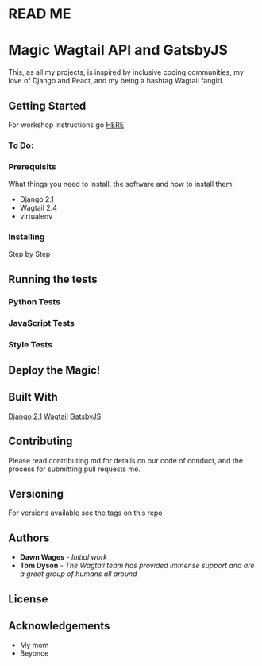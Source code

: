 # READ ME 

# Magic Wagtail API and GatsbyJS
This, as all my projects, is inspired by inclusive coding communities, my love of Django and React, and my being a hashtag Wagtail fangirl.

## Getting Started
For workshop instructions go [HERE](https://gist.github.com/dawnwages/3bea073e9988599c799a7088ff72ff18)

### To Do:

### Prerequisits
What things you need to install, the software and how to install them:
- Django 2.1
- Wagtail 2.4
- virtualenv

### Installing
Step by Step

## Running the tests
### Python Tests
### JavaScript Tests
### Style Tests

## Deploy the Magic!

## Built With 
[Django 2.1](https://www.djangoproject.com/)
[Wagtail](http://docs.wagtail.io/en/v2.4/)
[GatsbyJS](https://www.gatsbyjs.org/docs/)

## Contributing
Please read contributing.md for details on our code of conduct, and the process for submitting pull requests me.

## Versioning
For versions available see the tags on this repo

## Authors
* **Dawn Wages** - *Initial work*
* **Tom Dyson** - *The Wagtail team has provided immense support and are a great group of humans all around*

## License

## Acknowledgements
* My mom
* Beyonce
